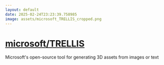 ```yaml
---
layout: default
date: 2025-02-24T23:23:39.758985
image: assets/microsoft_TRELLIS_cropped.png
---
```


# [microsoft/TRELLIS](https://github.com/microsoft/TRELLIS)

Microsoft's open-source tool for generating 3D assets from images or text
